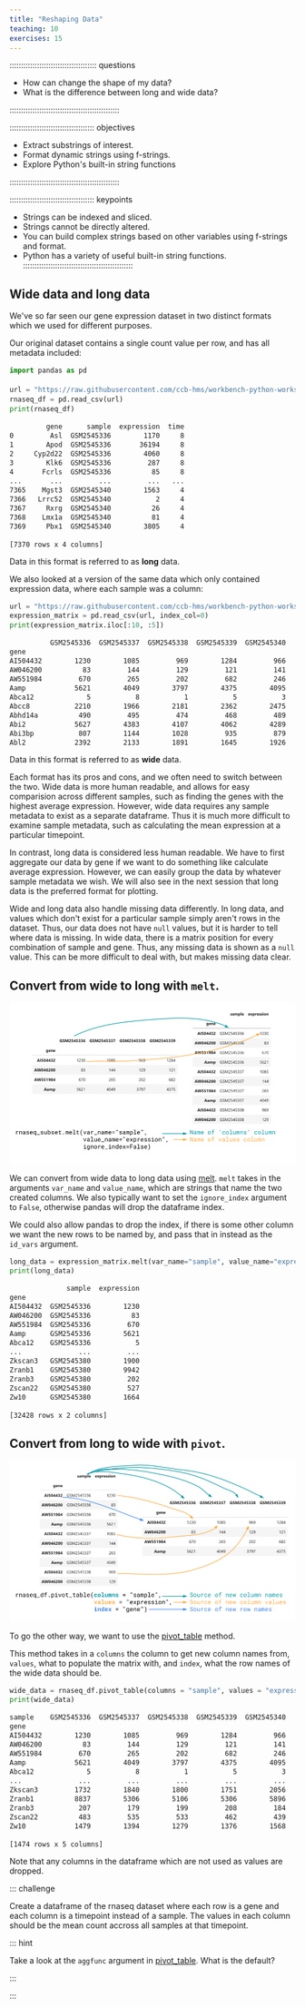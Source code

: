 ```yaml
---
title: "Reshaping Data"
teaching: 10
exercises: 15
---
```


:::::::::::::::::::::::::::::::::::::: questions 

- How can change the shape of my data?
- What is the difference between long and wide data?

::::::::::::::::::::::::::::::::::::::::::::::::

::::::::::::::::::::::::::::::::::::: objectives

- Extract substrings of interest.
- Format dynamic strings using f-strings.
- Explore Python's built-in string functions

::::::::::::::::::::::::::::::::::::::::::::::::

::::::::::::::::::::::::::::::::::::: keypoints

- Strings can be indexed and sliced.
- Strings cannot be directly altered.
- You can build complex strings based on other variables using f-strings and format.
- Python has a variety of useful built-in string functions.
::::::::::::::::::::::::::::::::::::::::::::::::

## Wide data and long data

We've so far seen our gene expression dataset in two distinct formats which we used for different purposes. 

Our original dataset contains a single count value per row, and has all metadata included:

```python
import pandas as pd

url = "https://raw.githubusercontent.com/ccb-hms/workbench-python-workshop/main/episodes/data/rnaseq_reduced.csv"
rnaseq_df = pd.read_csv(url)
print(rnaseq_df)
```

```output
         gene      sample  expression  time
0         Asl  GSM2545336        1170     8
1        Apod  GSM2545336       36194     8
2     Cyp2d22  GSM2545336        4060     8
3        Klk6  GSM2545336         287     8
4       Fcrls  GSM2545336          85     8
...       ...         ...         ...   ...
7365    Mgst3  GSM2545340        1563     4
7366   Lrrc52  GSM2545340           2     4
7367     Rxrg  GSM2545340          26     4
7368    Lmx1a  GSM2545340          81     4
7369     Pbx1  GSM2545340        3805     4

[7370 rows x 4 columns]

```

Data in this format is referred to as **long** data. 

We also looked at a version of the same data which only contained expression data, where each sample was a column:

```python
url = "https://raw.githubusercontent.com/ccb-hms/workbench-python-workshop/main/episodes/data/expression_matrix.csv"
expression_matrix = pd.read_csv(url, index_col=0)
print(expression_matrix.iloc[:10, :5])
```

```output
          GSM2545336  GSM2545337  GSM2545338  GSM2545339  GSM2545340
gene                                                                
AI504432        1230        1085         969        1284         966
AW046200          83         144         129         121         141
AW551984         670         265         202         682         246
Aamp            5621        4049        3797        4375        4095
Abca12             5           8           1           5           3
Abcc8           2210        1966        2181        2362        2475
Abhd14a          490         495         474         468         489
Abi2            5627        4383        4107        4062        4289
Abi3bp           807        1144        1028         935         879
Abl2            2392        2133        1891        1645        1926
```

Data in this format is referred to as **wide** data. 

Each format has its pros and cons, and we often need to switch between the two. 
Wide data is more human readable, and allows for easy comparision across different samples, such as finding the genes with the highest average expression. 
However, wide data requires any sample metadata to exist as a separate dataframe. 
Thus it is much more difficult to examine sample metadata, such as calculating the mean expression at a particular timepoint. 

In contrast, long data is considered less human readable. 
We have to first aggregate our data by gene if we want to do something like calculate average expression. 
However, we can easily group the data by whatever sample metadata we wish. 
We will also see in the next session that long data is the preferred format for plotting.

Wide and long data also handle missing data differently. 
In long data, and values which don't exist for a particular sample simply aren't rows in the dataset. 
Thus, our data does not have `null` values, but it is harder to tell where data is missing. 
In wide data, there is a matrix position for every combination of sample and gene. 
Thus, any missing data is shown as a `null` value. 
This can be more difficult to deal with, but makes missing data clear. 

## Convert from wide to long with `melt`.

![Melt goes from wide to long data](fig/home05_melt.png)

We can convert from wide data to long data using [melt](https://pandas.pydata.org/docs/reference/api/pandas.melt.html). 
`melt` takes in the arguments `var_name` and `value_name`, which are strings that name the two created columns. 
We also typically want to set the `ignore_index` argument to `False`, otherwise pandas will drop the dataframe index. 

We could also allow pandas to drop the index, if there is some other column we want the new rows to be named by, and pass that in instead as the `id_vars` argument. 

```python
long_data = expression_matrix.melt(var_name="sample", value_name="expression", ignore_index=False)
print(long_data)
```

```output
              sample  expression
gene                            
AI504432  GSM2545336        1230
AW046200  GSM2545336          83
AW551984  GSM2545336         670
Aamp      GSM2545336        5621
Abca12    GSM2545336           5
...              ...         ...
Zkscan3   GSM2545380        1900
Zranb1    GSM2545380        9942
Zranb3    GSM2545380         202
Zscan22   GSM2545380         527
Zw10      GSM2545380        1664

[32428 rows x 2 columns]
```
 
## Convert from long to wide with `pivot`.

![Pivot_table goes from long to wide](fig/home05_pivot_table.png)

To go the other way, we want to use the [pivot_table](https://pandas.pydata.org/docs/reference/api/pandas.pivot_table.html) method.

This method takes in a `columns` the column to get new column names from, `values`, what to populate the matrix with, and `index`, what the row names of the wide data should be. 

```python
wide_data = rnaseq_df.pivot_table(columns = "sample", values = "expression", index = "gene")
print(wide_data)
```

```output
sample    GSM2545336  GSM2545337  GSM2545338  GSM2545339  GSM2545340
gene                                                                
AI504432        1230        1085         969        1284         966
AW046200          83         144         129         121         141
AW551984         670         265         202         682         246
Aamp            5621        4049        3797        4375        4095
Abca12             5           8           1           5           3
...              ...         ...         ...         ...         ...
Zkscan3         1732        1840        1800        1751        2056
Zranb1          8837        5306        5106        5306        5896
Zranb3           207         179         199         208         184
Zscan22          483         535         533         462         439
Zw10            1479        1394        1279        1376        1568

[1474 rows x 5 columns]
```

Note that any columns in the dataframe which are not used as values are dropped. 

::: challenge

Create a dataframe of the rnaseq dataset where each row is a gene and each column is a timepoint instead of a sample. 
The values in each column should be the mean count accross all samples at that timepoint. 

::: hint

Take a look at the `aggfunc` argument in [pivot_table](https://pandas.pydata.org/docs/reference/api/pandas.pivot_table.html). 
What is the default?

:::

:::